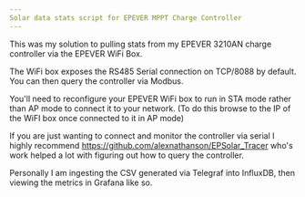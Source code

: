 ```yaml
---
Solar data stats script for EPEVER MPPT Charge Controller
---
```


This was my solution to pulling stats from my EPEVER 3210AN charge controller via the EPEVER WiFi Box.  

The WiFi box exposes the RS485 Serial connection on TCP/8088 by default. You can then query the controller via Modbus.  

You'll need to reconfigure your EPEVER WiFi box to run in STA mode rather than AP mode to connect it to your network. (To do this browse to the IP of the WiFI box once connected to it in AP mode)  

If you are just wanting to connect and monitor the controller via serial I highly recommend https://github.com/alexnathanson/EPSolar_Tracer who's work helped a lot with figuring out how to query the controller.  

Personally I am ingesting the CSV generated via Telegraf into InfluxDB, then viewing the metrics in Grafana like so.  
